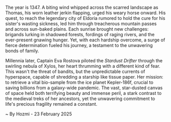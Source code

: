 
The year is 1347.  A biting wind whipped across the scarred landscape as Thomas, his worn leather jerkin flapping, urged his weary horse onward.  His quest, to reach the legendary city of Eldoria rumored to hold the cure for his sister's wasting sickness, led him through treacherous mountain passes and across sun-baked plains.  Each sunrise brought new challenges: brigands lurking in shadowed forests,  fordings of raging rivers, and the ever-present gnawing hunger. Yet, with each hardship overcome, a surge of fierce determination fueled his journey, a testament to the unwavering bonds of family.


Millennia later, Captain Eva Rostova piloted the *Stardust Drifter* through the swirling nebula of Xylos, her heart thrumming with a different kind of fear. This wasn't the threat of bandits, but the unpredictable currents of hyperspace, capable of shredding a starship like tissue paper.  Her mission: to retrieve a vital bio-sample from the ice planet Kepler-186f, crucial to saving billions from a galaxy-wide pandemic.  The vast, star-dusted canvas of space held both terrifying beauty and immense peril, a stark contrast to the medieval treks of her ancestors, yet the unwavering commitment to life's precious fragility remained a constant.

~ By Hozmi - 23 February 2025
